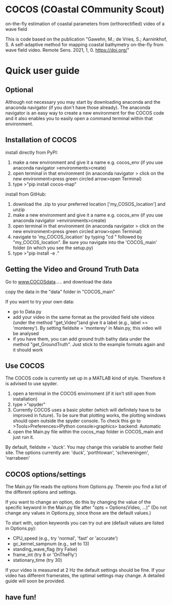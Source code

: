 # COCOS (COastal COmmunity Scout)
on-the-fly estimation of coastal parameters from (orthorectified) video of a wave field

This is code based on the publication "Gawehn, M.; de Vries, S.; Aarninkhof, S. A self-adaptive method for mapping coastal bathymetry on-the-fly from wave field video. Remote Sens. 2021, 1, 0. https://doi.org/"

Quick user guide
================

Optional
--------
Although not necessary you may start by downloading anaconda and the anaconda navigator (if you don't have those already). The anaconda navigator is an easy way to create a new environment for the COCOS code and it also enables you to easily open a command terminal within that environment.

Installation of COCOS
---------------------
install directly from PyPI:
1. make a new environment and give it a name e.g. cocos_env (if you use anaconda navigator >environments>create)
2. open terminal in that environment (in anaconda navigator > click on the new environment>press green circled arrow>open Terminal)
3. type >"pip install cocos-map"

install from GitHub:
1. download the .zip to your preferred location ['my_COSOS_location'] and unzip
2. make a new environment and give it a name e.g. cocos_env (if you use anaconda navigator >environments>create)
3. open terminal in that environment (in anaconda navigator > click on the new environment>press green circled arrow>open Terminal)
4. navigate to 'my_COCOS_location' by typing "cd " followed by "my_COCOS_location". Be sure you navigate into the 'COCOS_main' folder (in which you see the setup.py)
5. type >"pip install -e ."

Getting the Video and Ground Truth Data
---------------------------------------
Go to www.COCOSdata..... and download the data

copy the data in the "data" folder in "COCOS_main"

If you want to try your own data:
- go to Data.py
- add your video in the same format as the provided field site videos (under the method "get_Video")and give it a label (e.g., label == 'monterey'). By setting fieldsite = 'monterey' in Main.py, this video will be analysed
- if you have them, you can add ground truth bathy data under the method "get_GroundTruth". Just stick to the example formats again and it should work

Use COCOS
---------
The COCOS code is currently set up in a MATLAB kind of style. Therefore it is advised to use spyder.

1. open a terminal in the COCOS envirnoment (if it isn't still open from installation)
2. type >"spyder"
3. Currently COCOS uses a basic plotter (which will definitely have to be improved in future). To be sure that plotting works, the plotting windows should open outside the spyder console. To check this go to >Tools>Preferences>IPython console>graphics> backend: Automatic
4. open the Main.py file within the cocos_map folder in COCOS_main and just run it.

By default, fieldsite = 'duck'. You may change this variable to another field site. The options currently are: 'duck', 'porthtowan', 'scheveningen', 'narrabeen' 

COCOS options/settings
----------------------

The Main.py file reads the options from Options.py. Therein you find a list of the different options and settings.

If you want to change an option, do this by changing the value of the specific keyword in the Main.py file after "opts = Options(Video, ...)"
(Do not change any values in Options.py, since those are the default values.)

To start with, option keywords you can try out are (default values are listed in Options.py): 
- CPU_speed (e.g., try 'normal', 'fast' or 'accurate') 
- gc_kernel_sampnum (e.g., set to 13)
- standing_wave_flag (try False)
- frame_int (try 8 or 'OnTheFly')
- stationary_time (try 30)

If your video is measured at 2 Hz the default settings should be fine. If your video has different framerates, the optimal settings may change. A detailed guide will soon be provided.

have fun!
---------